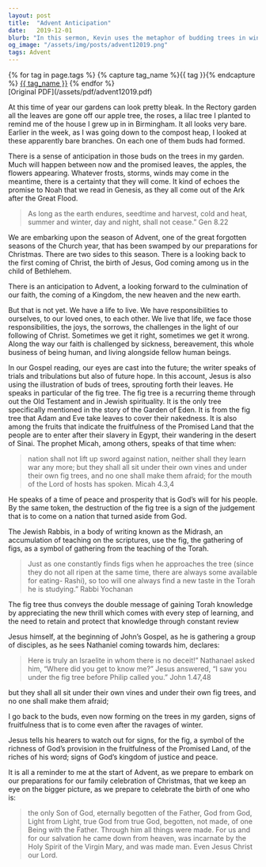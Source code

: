 ```yaml
---
layout: post
title:  "Advent Anticipation"
date:   2019-12-01
blurb: "In this sermon, Kevin uses the metaphor of budding trees in winter to discuss the anticipation of Advent. He reminds us of the promise of new life and growth, even in the bleakest times. Drawing from the scriptures, he highlights the significance of the fig tree as a symbol of God's provision and the richness of His word."
og_image: "/assets/img/posts/advent12019.png"
tags: Advent
---    
```

<div class="tag-pills">
  {% for tag in page.tags %}
    {% capture tag_name %}{{ tag }}{% endcapture %}
    <a href="{{ site.baseurl }}/tag/{{ tag_name }}" class="tag-pill">{{ tag_name }}</a>
  {% endfor %}
</div>
[Original PDF](/assets/pdf/advent12019.pdf)

At this time of year our gardens can look pretty bleak. In the Rectory garden all the leaves are gone off our apple tree, the roses, a lilac tree I planted to remind me of the house I grew up in in Birmingham. It all looks very bare. Earlier in the week, as I was going down to the compost heap, I looked at these apparently bare branches. On each one of them buds had formed.

There is a sense of anticipation in those buds on the trees in my garden. Much will happen between now and the promised leaves, the apples, the flowers appearing. Whatever frosts, storms, winds may come in the meantime, there is a certainty that they will come. It kind of echoes the promise to Noah that we read in Genesis, as they all come out of the Ark after the Great Flood.

> As long as the earth endures, seedtime and harvest, cold and heat, summer and winter, day and night, shall not cease.” Gen 8.22

We are embarking upon the season of Advent, one of the great forgotten seasons of the Church year, that has been swamped by our preparations for Christmas. There are two sides to this season. There is a looking back to the first coming of Christ, the birth of Jesus, God coming among us in the child of Bethlehem.

There is an anticipation to Advent, a looking forward to the culmination of our faith, the coming of a Kingdom, the new heaven and the new earth.

But that is not yet. We have a life to live. We have responsibilities to ourselves, to our loved ones, to each other. We live that life, we face those responsibilities, the joys, the sorrows, the challenges in the light of our following of Christ. Sometimes we get it right, sometimes we get it wrong. Along the way our faith is challenged by sickness, bereavement, this whole business of being human, and living alongside fellow human beings.

In our Gospel reading, our eyes are cast into the future; the writer speaks of trials and tribulations but also of future hope. In this account, Jesus is also using the illustration of buds of trees, sprouting forth their leaves. He speaks in particular of the fig tree. The fig tree is a recurring theme through out the Old Testament and in Jewish spirituality. It is the only tree specifically mentioned in the story of the Garden of Eden. It is from the fig tree that Adam and Eve take leaves to cover their nakedness. It is also among the fruits that indicate the fruitfulness of the Promised Land that the people are to enter after their slavery in Egypt, their wandering in the desert of Sinai. The prophet Micah, among others, speaks of that time when:

> nation shall not lift up sword against nation, neither shall they learn war any more; but they shall all sit under their own vines and under their own fig trees, and no one shall make them afraid; for the mouth of the Lord of hosts has spoken. Micah 4.3,4

He speaks of a time of peace and prosperity that is God’s will for his people. By the same token, the destruction of the fig tree is a sign of the judgement that is to come on a nation that turned aside from God.

The Jewish Rabbis, in a body of writing known as the Midrash, an accumulation of teaching on the scriptures, use the fig, the gathering of figs, as a symbol of gathering from the teaching of the Torah.

> Just as one constantly finds figs when he approaches the tree (since they do not all ripen at the same time, there are always some available for eating- Rashi), so too will one always find a new taste in the Torah he is studying.” Rabbi Yochanan

The fig tree thus conveys the double message of gaining Torah knowledge by appreciating the new thrill which comes with every step of learning, and the need to retain and protect that knowledge through constant review

Jesus himself, at the beginning of John’s Gospel, as he is gathering a group of disciples, as he sees Nathaniel coming towards him, declares:

> Here is truly an Israelite in whom there is no deceit!” Nathanael asked him, “Where did you get to know me?” Jesus answered, “I saw you under the fig tree before Philip called you.” John 1.47,48

but they shall all sit under their own vines and under their own fig trees, and no one shall make them afraid;

I go back to the buds, even now forming on the trees in my garden, signs of fruitfulness that is to come even after the ravages of winter.

Jesus tells his hearers to watch out for signs, for the fig, a symbol of the richness of God’s provision in the fruitfulness of the Promised Land, of the riches of his word; signs of God’s kingdom of justice and peace.

It is all a reminder to me at the start of Advent, as we prepare to embark on our preparations for our family celebration of Christmas, that we keep an eye on the bigger picture, as we prepare to celebrate the birth of one who is:

> the only Son of God, eternally begotten of the Father, God from God, Light from Light, true God from true God, begotten, not made, of one Being with the Father. Through him all things were made. For us and for our salvation he came down from heaven, was incarnate by the Holy Spirit of the Virgin Mary, and was made man. Even Jesus Christ our Lord.
